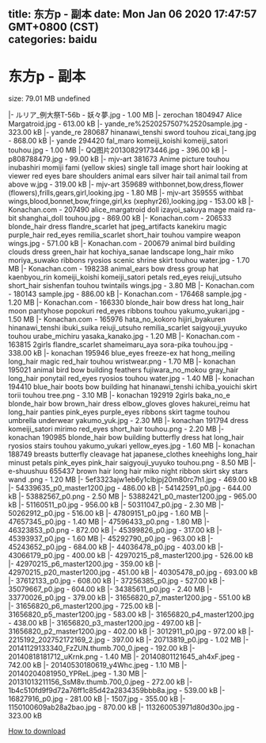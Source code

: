
title: 东方p - 副本
date: Mon Jan 06 2020 17:47:57 GMT+0800 (CST)    
categories: baidu
---

# 东方p - 副本
size: 79.01 MB
 undefined
 
|- ルリア_例大祭T-56b - 妖々夢.jpg - 1.00 MB
|- zerochan 1804947 Alice Margatroid.jpg - 613.00 kB
|- yande_re%2520257507%2520sample.jpg - 323.00 kB
|- yande_re 280687 hinanawi_tenshi sword touhou zicai_tang.jpg - 868.00 kB
|- yande 294420 fal_maro komeiji_koishi komeiji_satori touhou.jpg - 1.00 MB
|- QQ图片20130829173446.jpg - 396.00 kB
|- p808788479.jpg - 99.00 kB
|- mjv-art 381673  Anime picture  touhou inubashiri momiji fami (yellow skies) single tall image short hair looking at viewer red eyes bare shoulders animal ears silver hair tail animal tail from above w.jpg - 319.00 kB
|- mjv-art 359689 withbonnet,bow,dress,flower (flowers),frills,gears,girl,looking.jpg - 1.80 MB
|- mjv-art 359555 withbat wings,blood,bonnet,bow,fringe,girl,ks (xephyr26),looking.jpg - 153.00 kB
|- Konachan.com - 207490 alice_margatroid doll izayoi_sakuya mage maid ra-bit shanghai_doll touhou.jpg - 869.00 kB
|- Konachan.com - 206533 blonde_hair dress flandre_scarlet hat jpeg_artifacts kanekiru magic purple_hair red_eyes remilia_scarlet short_hair touhou vampire weapon wings.jpg - 571.00 kB
|- Konachan.com - 200679 animal bird building clouds dress green_hair hat kochiya_sanae landscape long_hair miko moriya_suwako ribbons ryosios scenic shrine skirt touhou water.jpg - 1.70 MB
|- Konachan.com - 198238 animal_ears bow dress group hat kaenbyou_rin komeiji_koishi komeiji_satori petals red_eyes reiuji_utsuho short_hair sishenfan touhou twintails wings.jpg - 3.80 MB
|- Konachan.com - 180143 sample.jpg - 886.00 kB
|- Konachan.com - 176468 sample.jpg - 1.20 MB
|- Konachan.com - 166330 blonde_hair bow dress hat long_hair moon pantyhose popokuri red_eyes ribbons touhou yakumo_yukari.jpg - 1.50 MB
|- Konachan.com - 165976 hata_no_kokoro hijiri_byakuren hinanawi_tenshi ibuki_suika reiuji_utsuho remilia_scarlet saigyouji_yuyuko touhou urabe_michiru yasaka_kanako.jpg - 1.20 MB
|- Konachan.com - 163815 2girls flandre_scarlet shameimaru_aya sora-pika touhou.jpg - 338.00 kB
|- konachan 195946 blue_eyes freeze-ex hat hong_meiling long_hair magic red_hair touhou wristwear.png - 1.70 MB
|- konachan 195021 animal bird bow building feathers fujiwara_no_mokou gray_hair long_hair ponytail red_eyes ryosios touhou water.jpg - 1.40 MB
|- konachan 194410 blue_hair boots bow building hat hinanawi_tenshi ichiba_youichi skirt torii touhou tree.png - 3.10 MB
|- konachan 192919 2girls baka_no_e blonde_hair bow brown_hair dress elbow_gloves gloves hakurei_reimu hat long_hair panties pink_eyes purple_eyes ribbons skirt tagme touhou umbrella underwear yakumo_yuk.jpg - 2.30 MB
|- konachan 191794 dress komeiji_satori mirimo red_eyes short_hair touhou.png - 2.20 MB
|- konachan 190985 blonde_hair bow building butterfly dress hat long_hair ryosios stairs touhou yakumo_yukari yellow_eyes.jpg - 1.60 MB
|- konachan 188749 breasts butterfly cleavage hat japanese_clothes kneehighs long_hair minust petals pink_eyes pink_hair saigyouji_yuyuko touhou.png - 8.50 MB
|- e-shuushuu 655437  brown hair   long hair   miko   night   ribbon   skirt   sky   stars   wand .png - 1.20 MB
|- 5ef3323ajw1eb6y1clbjpj20m80rc7h1.jpg - 469.00 kB
|- 54339635_p0_master1200.jpg - 486.00 kB
|- 54142591_p0.jpg - 644.00 kB
|- 53882567_p0.png - 2.50 MB
|- 53882421_p0_master1200.jpg - 965.00 kB
|- 51160511_p0.jpg - 956.00 kB
|- 50311047_p0.jpg - 2.30 MB
|- 50262912_p0.jpg - 516.00 kB
|- 47809151_p0.jpg - 1.60 MB
|- 47657345_p0.jpg - 1.40 MB
|- 47596433_p0.png - 1.80 MB
|- 46323853_p0.png - 872.00 kB
|- 45399826_p0.jpg - 317.00 kB
|- 45393937_p0.jpg - 1.60 MB
|- 45292790_p0.jpg - 963.00 kB
|- 45243652_p0.jpg - 684.00 kB
|- 44036478_p0.jpg - 403.00 kB
|- 43066179_p0.jpg - 400.00 kB
|- 42970215_p8_master1200.jpg - 526.00 kB
|- 42970215_p6_master1200.jpg - 359.00 kB
|- 42970215_p20_master1200.jpg - 451.00 kB
|- 40305478_p0.jpg - 693.00 kB
|- 37612133_p0.jpg - 608.00 kB
|- 37256385_p0.jpg - 527.00 kB
|- 35079667_p0.jpg - 604.00 kB
|- 34385611_p0.jpg - 2.40 MB
|- 33770026_p0.jpg - 379.00 kB
|- 31656820_p7_master1200.jpg - 551.00 kB
|- 31656820_p6_master1200.jpg - 725.00 kB
|- 31656820_p5_master1200.jpg - 583.00 kB
|- 31656820_p4_master1200.jpg - 438.00 kB
|- 31656820_p3_master1200.jpg - 497.00 kB
|- 31656820_p2_master1200.jpg - 402.00 kB
|- 3012911_p0.jpg - 972.00 kB
|- 2215192_202752172169_2.jpg - 397.00 kB
|- 20713819_p0.jpg - 1.02 MB
|- 20141129133340_FzZUN.thumb.700_0.jpeg - 192.00 kB
|- 20140818181712_uKrnk.png - 1.40 MB
|- 20140801121645_ah4xF.jpeg - 742.00 kB
|- 20140530180619_y4Whc.jpeg - 1.10 MB
|- 20140204081950_YPReL.jpeg - 1.30 MB
|- 20131013211156_SsM8v.thumb.700_0.jpeg - 272.00 kB
|- 1b4c510fd9f9d72a76ff1c85d42a2834359bbb8a.jpg - 539.00 kB
|- 16827916_p0.jpg - 281.00 kB
|- 1507.jpg - 355.00 kB
|- 1150100609ab28a2bao.jpg - 870.00 kB
|- 113260053971d80d30o.jpg - 323.00 kB

[How to download](https://bpcam.bemobtrk.com/go/2ceec3aa-1ca2-46d6-b9ff-aaa5c184517c?jno=1957)